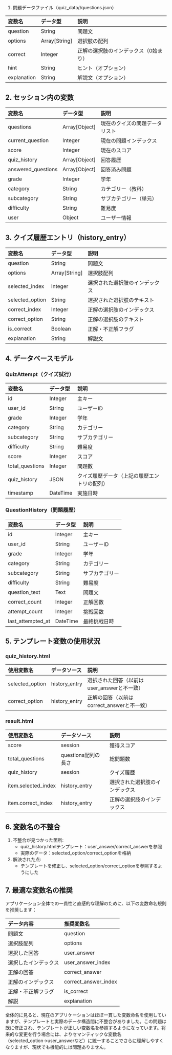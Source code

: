 1. 問題データファイル（quiz_data//questions.json）

| 変数名 | データ型 | 説明 |
|:------|:------|:------|
| question | String | 問題文 |
| options | Array[String] | 選択肢の配列 |
| correct | Integer | 正解の選択肢のインデックス（0始まり） |
| hint | String | ヒント（オプション） |
| explanation | String | 解説文（オプション） |

## 2. セッション内の変数

| 変数名 | データ型 | 説明 |
|:------|:------|:------|
| questions | Array[Object] | 現在のクイズの問題データリスト |
| current_question | Integer | 現在の問題インデックス |
| score | Integer | 現在のスコア |
| quiz_history | Array[Object] | 回答履歴 |
| answered_questions | Array[Object] | 回答済み問題 |
| grade | Integer | 学年 |
| category | String | カテゴリー（教科） |
| subcategory | String | サブカテゴリー（単元） |
| difficulty | String | 難易度 |
| user | Object | ユーザー情報 |

## 3. クイズ履歴エントリ（history_entry）

| 変数名 | データ型 | 説明 |
|:------|:------|:------|
| question | String | 問題文 |
| options | Array[String] | 選択肢配列 |
| selected_index | Integer | 選択された選択肢のインデックス |
| selected_option | String | 選択された選択肢のテキスト |
| correct_index | Integer | 正解の選択肢のインデックス |
| correct_option | String | 正解の選択肢のテキスト |
| is_correct | Boolean | 正解・不正解フラグ |
| explanation | String | 解説文 |

## 4. データベースモデル

### QuizAttempt（クイズ試行）

| 変数名 | データ型 | 説明 |
|:------|:------|:------|
| id | Integer | 主キー |
| user_id | String | ユーザーID |
| grade | Integer | 学年 |
| category | String | カテゴリー |
| subcategory | String | サブカテゴリー |
| difficulty | String | 難易度 |
| score | Integer | スコア |
| total_questions | Integer | 問題数 |
| quiz_history | JSON | クイズ履歴データ（上記の履歴エントリの配列） |
| timestamp | DateTime | 実施日時 |

### QuestionHistory（問題履歴）

| 変数名 | データ型 | 説明 |
|:------|:------|:------|
| id | Integer | 主キー |
| user_id | String | ユーザーID |
| grade | Integer | 学年 |
| category | String | カテゴリー |
| subcategory | String | サブカテゴリー |
| difficulty | String | 難易度 |
| question_text | Text | 問題文 |
| correct_count | Integer | 正解回数 |
| attempt_count | Integer | 挑戦回数 |
| last_attempted_at | DateTime | 最終挑戦日時 |

## 5. テンプレート変数の使用状況

### quiz_history.html

| 使用変数名 | データソース | 説明 |
|:------|:------|:------|
| selected_option | history_entry | 選択された回答（以前はuser_answerと不一致） |
| correct_option | history_entry | 正解の回答（以前はcorrect_answerと不一致） |

### result.html

| 使用変数名 | データソース | 説明 |
|:------|:------|:------|
| score | session | 獲得スコア |
| total_questions | questions配列の長さ | 総問題数 |
| quiz_history | session | クイズ履歴 |
| item.selected_index | history_entry | 選択された選択肢のインデックス |
| item.correct_index | history_entry | 正解の選択肢のインデックス |

## 6. 変数名の不整合

1. 不整合が見つかった箇所:
   - quiz_history.htmlテンプレート：user_answer/correct_answerを参照
   - 実際のデータ：selected_option/correct_optionを格納
2. 解決された点:
   - テンプレートを修正し、selected_option/correct_optionを参照するようにした

## 7. 最適な変数名の推奨

アプリケーション全体での一貫性と直感的な理解のために、以下の変数命名規則を推奨します：

| データ内容 | 推奨変数名 |
|:------|:------|
| 問題文 | question |
| 選択肢配列 | options |
| 選択した回答 | user_answer |
| 選択したインデックス | user_answer_index |
| 正解の回答 | correct_answer |
| 正解のインデックス | correct_answer_index |
| 正解・不正解フラグ | is_correct |
| 解説 | explanation |

全体的に見ると、現在のアプリケーションはほぼ一貫した変数命名を使用していますが、テンプレートと実際のデータ構造間に不整合がありました。この問題は既に修正され、テンプレートが正しい変数名を参照するようになっています。将来的な変更を行う場合には、よりセマンティックな変数名（selected_option→user_answerなど）に統一することでさらに理解しやすくなりますが、現状でも機能的には問題ありません。
